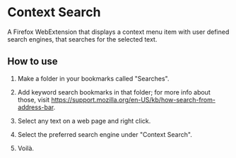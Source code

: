 # Context Search

A Firefox WebExtension that displays a context menu item with user defined
search engines, that searches for the selected text.

## How to use

1. Make a folder in your bookmarks called "Searches".

2. Add keyword search bookmarks in that folder; for more info about those,
visit https://support.mozilla.org/en-US/kb/how-search-from-address-bar.

3. Select any text on a web page and right click.

4. Select the preferred search engine under "Context Search".

5. Voilà.

